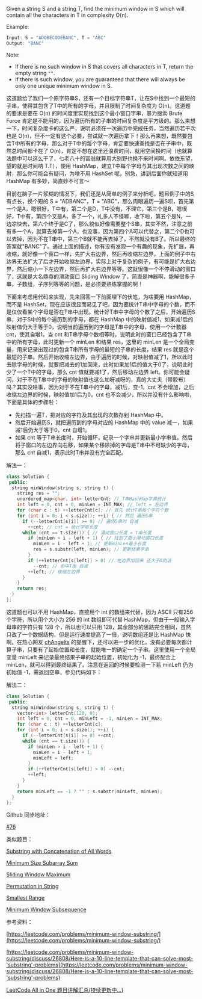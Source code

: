 Given a string S and a string T, find the minimum window in S which will contain all the characters in T in complexity O(n).

Example:

```cpp
Input: S = "ADOBECODEBANC", T = "ABC"
Output: "BANC"
```

Note:

- If there is no such window in S that covers all characters in T, return the empty string `""`.
- If there is such window, you are guaranteed that there will always be only one unique minimum window in S.

这道题给了我们一个原字符串S，还有一个目标字符串T，让在S中找到一个最短的子串，使得其包含了T中的所有的字母，并且限制了时间复杂度为 O(n)。这道题的要求是要在 O(n) 的时间度里实现找到这个最小窗口字串，暴力搜索 Brute Force 肯定是不能用的，因为遍历所有的子串的时间复杂度是平方级的。那么来想一下，时间复杂度卡的这么严，说明必须在一次遍历中完成任务，当然遍历若干次也是 O(n)，但不一定有这个必要，尝试就一次遍历拿下！那么再来想，既然要包含T中所有的字母，那么对于T中的每个字母，肯定要快速查找是否在子串中，既然总时间都卡在了 O(n)，肯定不想在这里还浪费时间，就用空间换时间（也就算法题中可以这么干了，七老八十的富翁就算用大别野也换不来时间啊。依依东望，望的就是时间呐 T.T），使用 HashMap，建立T中每个字母与其出现次数之间的映射，那么你可能会有疑问，为啥不用 HashSet 呢，别急，讲到后面你就知道用 HashMap 有多妙，简直妙不可言～

目前在脑子一片浆糊的情况下，我们还是从简单的例子来分析吧，题目例子中的S有点长，换个短的 S = "ADBANC"，T = "ABC"，那么肉眼遍历一遍S呗，首先第一个是A，嗯很好，T中有，第二个是D，T中没有，不理它，第三个是B，嗯很好，T中有，第四个又是A，多了一个，礼多人不怪嘛，收下啦，第五个是N，一边凉快去，第六个终于是C了，那么貌似好像需要整个S串，其实不然，注意之前有多一个A，就算去掉第一个A，也没事，因为第四个A可以代替之，第二个D也可以去掉，因为不在T串中，第三个B就不能再去掉了，不然就没有B了。所以最终的答案就"BANC"了。通过上面的描述，你有没有发现一个有趣的现象，先扩展，再收缩，就好像一个窗口一样，先扩大右边界，然后再收缩左边界，上面的例子中右边界无法扩大了后才开始收缩左边界，实际上对于复杂的例子，有可能是扩大右边界，然后缩小一下左边界，然后再扩大右边界等等。这就很像一个不停滑动的窗口了，这就是大名鼎鼎的滑动窗口 Sliding Window 了，简直是神器啊，能解很多子串，子数组，子序列等等的问题，是必须要熟练掌握的啊！

下面来考虑用代码来实现，先来回答一下前面埋下的伏笔，为啥要用 HashMap，而不是 HashSet，现在应该很显而易见了吧，因为要统计T串中字母的个数，而不是仅仅看某个字母是否在T串中出现。统计好T串中字母的个数了之后，开始遍历S串，对于S中的每个遍历到的字母，都在 HashMap 中的映射值减1，如果减1后的映射值仍大于等于0，说明当前遍历到的字母是T串中的字母，使用一个计数器 cnt，使其自增1。当 cnt 和T串字母个数相等时，说明此时的窗口已经包含了T串中的所有字母，此时更新一个 minLen 和结果 res，这里的 minLen 是一个全局变量，用来记录出现过的包含T串所有字母的最短的子串的长度，结果 res 就是这个最短的子串。然后开始收缩左边界，由于遍历的时候，对映射值减了1，所以此时去除字母的时候，就要把减去的1加回来，此时如果加1后的值大于0了，说明此时少了一个T中的字母，那么 cnt 值就要减1了，然后移动左边界 left。你可能会疑问，对于不在T串中的字母的映射值也这么加呀减呀的，真的大丈夫（带胶布）吗？其实没啥事，因为对于不在T串中的字母，减1后，变-1，cnt 不会增加，之后收缩左边界的时候，映射值加1后为0，cnt 也不会减少，所以并没有什么影响啦，下面是具体的步骤啦：

- 先扫描一遍T，把对应的字符及其出现的次数存到 HashMap 中。
- 然后开始遍历S，就把遍历到的字母对应的 HashMap 中的 value 减一，如果减1后仍大于等于0，cnt 自增1。
- 如果 cnt 等于T串长度时，开始循环，纪录一个字串并更新最小字串值。然后将子窗口的左边界向右移，如果某个移除掉的字母是T串中不可缺少的字母，那么 cnt 自减1，表示此时T串并没有完全匹配。

解法一：

```cpp
class Solution {
 public:
  string minWindow(string s, string t) {
    string res = "";
    unordered_map<char, int> letterCnt; // T串HashMap字典统计
    int left = 0, cnt = 0, minLen = INT_MAX; // left = 左边界
    for (char c : t) ++letterCnt[c]; // 首先 统计T串每个字符个数
    for (int i = 0; i < s.size(); ++i) { // 然后 遍历S串
      if (--letterCnt[s[i]] >= 0) // 遍历S串时 自减
        ++cnt; // cnt = 统计字串长度
      while (cnt == t.size()) { // 滑动窗口长度 = T串长度
        if (minLen > i - left + 1) { // 找到了更小滑动窗口长度
          minLen = i - left + 1; // 更新minLen最小长度
          res = s.substr(left, minLen); // 更新结果字串
        }
        if (++letterCnt[s[left]] > 0) // 左边界加回来 还大于0的话
          --cnt; // 命中T串 自减
        ++left; // 收缩左边界
      }
    }
    return res;
  }
};
```

这道题也可以不用 HashMap，直接用个 int 的数组来代替，因为 ASCII 只有256个字符，所以用个大小为 256 的 int 数组即可代替 HashMap，但由于一般输入字母串的字符只有 128 个，所以也可以只用 128，其余部分的思路完全相同，虽然只改了一个数据结构，但是运行速度提高了一倍，说明数组还是比 HashMap 快啊。在热心网友 [chAngelts](https://www.cnblogs.com/grandyang/p/4340948.html#4322599) 的提醒下，还可以进一步的优化，没有必要每次都计算子串，只要有了起始位置和长度，就能唯一的确定一个子串。这里使用一个全局变量 minLeft 来记录最终结果子串的起始位置，初始化为 -1，最终配合上 minLen，就可以得到最终结果了。注意在返回的时候要检测一下若 minLeft 仍为初始值 -1，需返回空串，参见代码如下：

解法二：

```cpp
class Solution {
 public:
  string minWindow(string s, string t) {
    vector<int> letterCnt(128, 0);
    int left = 0, cnt = 0, minLeft = -1, minLen = INT_MAX;
    for (char c : t) ++letterCnt[c];
    for (int i = 0; i < s.size(); ++i) {
      if (--letterCnt[s[i]] >= 0) ++cnt;
      while (cnt == t.size()) {
        if (minLen > i - left + 1) {
          minLen = i - left + 1;
          minLeft = left;
        }
        if (++letterCnt[s[left]] > 0) --cnt;
        ++left;
      }
    }
    return minLeft == -1 ? "" : s.substr(minLeft, minLen);
  }
};
```

Github 同步地址：

[#76](https://github.com/grandyang/leetcode/issues/76)

类似题目：

[Substring with Concatenation of All Words](http://www.cnblogs.com/grandyang/p/4521224.html)

[Minimum Size Subarray Sum](http://www.cnblogs.com/grandyang/p/4501934.html)

[Sliding Window Maximum](http://www.cnblogs.com/grandyang/p/4656517.html)

[Permutation in String](http://www.cnblogs.com/grandyang/p/6815227.html)

[Smallest Range](http://www.cnblogs.com/grandyang/p/7200016.html)

[Minimum Window Subsequence](http://www.cnblogs.com/grandyang/p/8684817.html)

参考资料：

[](https://leetcode.com/problems/minimum-window-substring/description/)[https://leetcode.com/problems/minimum-window-substring/](https://leetcode.com/problems/minimum-window-substring/)

[https://leetcode.com/problems/minimum-window-substring/discuss/26808/Here-is-a-10-line-template-that-can-solve-most-'substring'-problems](https://leetcode.com/problems/minimum-window-substring/discuss/26808/Here-is-a-10-line-template-that-can-solve-most-'substring'-problems)

[LeetCode All in One 题目讲解汇总(持续更新中...)](http://www.cnblogs.com/grandyang/p/4606334.html)